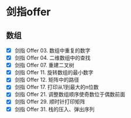 # 剑指offer

## 数组

* [x] 剑指 Offer 03. 数组中重复的数字
* [x] 剑指 Offer 04. 二维数组中的查找
* [x] 剑指 Offer 07. 重建二叉树
* [x] 剑指 Offer 11. 旋转数组的最小数字
* [x] 剑指 Offer 12. 矩阵中的路径
* [x] 剑指 Offer 17. 打印从1到最大的n位数
* [x] 剑指 Offer 21. 调整数组顺序使奇数位于偶数前面
* [x] 剑指 Offer 29. 顺时针打印矩阵
* [x] 剑指 Offer 31. 栈的压入、弹出序列

